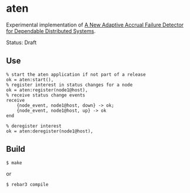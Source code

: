 aten
=====

Experimental implementation of [A New Adaptive Accrual Failure Detector for Dependable Distributed Systems](https://dl.acm.org/citation.cfm?id=1244129).

Status: Draft


Use
---

    % start the aten application if not part of a release
    ok = aten:start(),
    % register interest in status changes for a node
    ok = aten:register(node1@host),
    % receive status change events
    receive
        {node_event, node1@host, down} -> ok;
        {node_event, node1@host, up} -> ok
    end

    % deregister interest
    ok = aten:deregister(node1@host),


Build
-----

    $ make

or

    $ rebar3 compile
